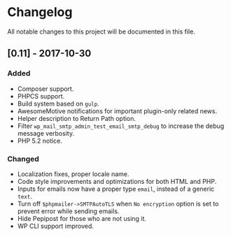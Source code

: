 # Changelog

All notable changes to this project will be documented in this file.

## [0.11] - 2017-10-30

### Added
- Composer support.
- PHPCS support.
- Build system based on `gulp`.
- AwesomeMotive notifications for important plugin-only related news.
- Helper description to Return Path option.
- Filter `wp_mail_smtp_admin_test_email_smtp_debug` to increase the debug message verbosity.
- PHP 5.2 notice.

### Changed
- Localization fixes, proper locale name.
- Code style improvements and optimizations for both HTML and PHP.
- Inputs for emails now have a proper type `email`, instead of a generic `text`.
- Turn off `$phpmailer->SMTPAutoTLS` when `No encryption` option is set to prevent error while sending emails.
- Hide Pepipost for those who are not using it.
- WP CLI support improved.
